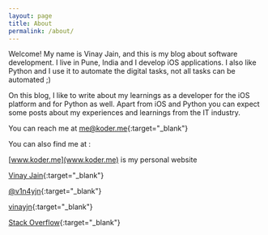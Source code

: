 ```yaml
---
layout: page
title: About
permalink: /about/
---
```


Welcome! My name is Vinay Jain, and this is my blog about software development. I live in Pune, India and I develop iOS applications. I also like Python and I use it to automate the digital tasks, not all tasks can be automated ;)

On this blog, I like to write about my learnings as a developer for the iOS platform and for Python as well. Apart from iOS and Python you can expect some posts about my experiences and learnings from the IT industry.

You can reach me at <i class="fa fa-envelope-o"></i> [me@koder.me](mailto:me@koder.me){:target="_blank"}

You can also find me at :

[www.koder.me](www.koder.me) is my personal website

<i class="fa fa-linkedin"></i> [Vinay Jain](https://in.linkedin.com/in/vinayjain7){:target="_blank"}

<i class="fa fa-twitter"></i> [@v1n4yjn](https://twitter.com/v1n4yjn){:target="_blank"}

<i class="fa fa-github"></i> [vinayjn](https://github.com/vinayjn){:target="_blank"}

<i class="fa fa-stack-overflow"></i> [Stack Overflow](http://stackoverflow.com/users/2286267/vinay-jain){:target="_blank"}